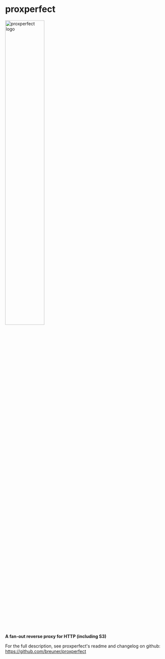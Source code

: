 # proxperfect

<img src="https://raw.githubusercontent.com/breuner/elbencho/master/graphics/proxperfect-logo.svg" width="50%" height="50%" alt="proxperfect logo" align="center"/>

**A fan-out reverse proxy for HTTP (including S3)**

For the full description, see proxperfect's readme and changelog on github: https://github.com/breuner/proxperfect

